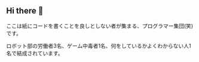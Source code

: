 ## Hi there 👋

ここは紙にコードを書くことを良しとしない者が集まる、プログラマー集団(笑)です。

ロボット部の労働者3名、ゲーム中毒者1名、何をしているかよくわからない人1名で結成されています。

<!--

**Here are some ideas to get you started:**

🙋‍♀️ A short introduction - what is your organization all about?
🌈 Contribution guidelines - how can the community get involved?
👩‍💻 Useful resources - where can the community find your docs? Is there anything else the community should know?
🍿 Fun facts - what does your team eat for breakfast?
🧙 Remember, you can do mighty things with the power of [Markdown](https://docs.github.com/github/writing-on-github/getting-started-with-writing-and-formatting-on-github/basic-writing-and-formatting-syntax)
-->

